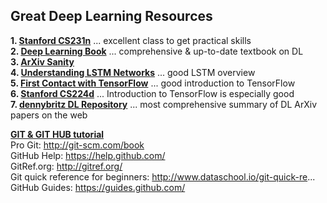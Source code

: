 ## Great Deep Learning Resources

**1. [Stanford CS231n](http://cs231n.stanford.edu/syllabus.html)**  ... excellent class to get practical skills  
**2. [Deep Learning Book](http://www.deeplearningbook.org/)**  ... comprehensive & up-to-date textbook on DL  
**3. [ArXiv Sanity](http://www.arxiv-sanity.com/)**  
**4. [Understanding LSTM Networks](http://colah.github.io/posts/2015-08-Understanding-LSTMs/)**  ... good LSTM overview  
**5. [First Contact with TensorFlow](http://www.jorditorres.org/first-contact-with-tensorflow/)**  ... good introduction to TensorFlow  
**6. [Stanford CS224d](http://cs224d.stanford.edu/syllabus.html)** ... Introduction to TensorFlow is especially good  
**7. [dennybritz DL Repository](https://github.com/dennybritz/deeplearning-papernotes)** ... most comprehensive summary of DL ArXiv papers on the web

**[GIT & GIT HUB tutorial](https://youtu.be/xKVlZ3wFVKA?list=PL5-da3qGB5IBLMp7LtN8Nc3Efd4hJq0kD)**  
Pro Git: http://git-scm.com/book  
GitHub Help: https://help.github.com/  
GitRef.org: http://gitref.org/  
Git quick reference for beginners: http://www.dataschool.io/git-quick-re...  
GitHub Guides: https://guides.github.com/  
